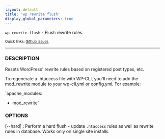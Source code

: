 ```yaml
---
layout: default
title: 'wp rewrite flush'
display_global_parameters: true
---
```


`wp rewrite flush` - Flush rewrite rules.

<small>Quick links: <a href="https://github.com/wp-cli/wp-cli/issues?q=is%3Aopen+label%3Acommand%3Arewrite-flush+sort%3Aupdated-desc">Github issues</a></small>

<hr />

### DESCRIPTION

Resets WordPress' rewrite rules based on registered post types, etc.

To regenerate a .htaccess file with WP-CLI, you'll need to add the mod_rewrite module
to your wp-cli.yml or config.yml. For example:

`apache_modules:
  - mod_rewrite`

### OPTIONS

[\--hard]
: Perform a hard flush - update `.htaccess` rules as well as rewrite rules in database. Works only on single site installs.



